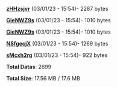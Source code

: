 [**zHHzsjvr**](/data/zHHzsjvr.txt) (03/01/23 - 15:54)- 2287 bytes

[**GieNWZ9s**](/data/GieNWZ9s.txt) (03/01/23 - 15:54)- 1010 bytes

[**GieNWZ9s**](/data/GieNWZ9s.txt) (03/01/23 - 15:54)- 1010 bytes

[**NSfgecjX**](/data/NSfgecjX.txt) (03/01/23 - 15:54)- 1269 bytes

[**sMcxh2rg**](/data/sMcxh2rg.txt) (03/01/23 - 15:54)- 922 bytes

**Total Datas**: 2699

**Total Size**: 17.56 MB / 17.6 MB